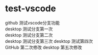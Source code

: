 # test-vscode
github 测试vscode分支功能  
desktop 测试分支第一次  
desktop 测试分支第二次  
desktop 测试分支第三次
desktop 测试第四次  
GitHub 第二次修改
desktop 第五次修改
